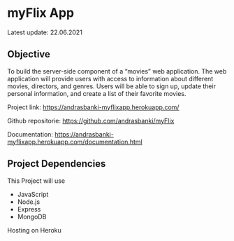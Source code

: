 # myFlix App

Latest update: 22.06.2021

## Objective

To build the server-side component of a “movies” web application. The web
application will provide users with access to information about different
movies, directors, and genres. Users will be able to sign up, update their
personal information, and create a list of their favorite movies.

Project link: https://andrasbanki-myflixapp.herokuapp.com/

Github repositorie: https://github.com/andrasbanki/myFlix

Documentation: https://andrasbanki-myflixapp.herokuapp.com/documentation.html

## Project Dependencies

This Project will use

-   JavaScript
-   Node.js
-   Express
-   MongoDB

Hosting on Heroku
